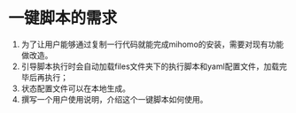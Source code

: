 # 一键脚本的需求

1. 为了让用户能够通过复制一行代码就能完成mihomo的安装，需要对现有功能做改造。
2. 引导脚本执行时会自动加载files文件夹下的执行脚本和yaml配置文件，加载完毕后再执行；
3. 状态配置文件可以在本地生成。
4. 撰写一个用户使用说明，介绍这个一键脚本如何使用。